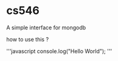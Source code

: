 # cs546
A simple interface for mongodb 

how to use this ?

'''javascript
console.log("Hello World");
'''